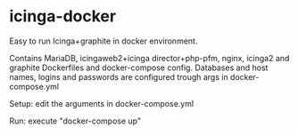 # icinga-docker
Easy to run Icinga+graphite in docker environment.

Contains MariaDB, icingaweb2+icinga director+php-pfm, nginx, icinga2 and graphite Dockerfiles and docker-compose config.
Databases and host names, logins and passwords are configured trough args in docker-compose.yml

Setup: edit the arguments in docker-compose.yml

Run: execute "docker-compose up"
